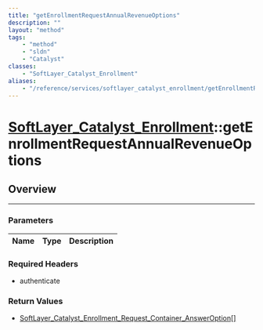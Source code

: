 ```yaml
---
title: "getEnrollmentRequestAnnualRevenueOptions"
description: ""
layout: "method"
tags:
    - "method"
    - "sldn"
    - "Catalyst"
classes:
    - "SoftLayer_Catalyst_Enrollment"
aliases:
    - "/reference/services/softlayer_catalyst_enrollment/getEnrollmentRequestAnnualRevenueOptions"
---
```

# [SoftLayer_Catalyst_Enrollment](/reference/services/SoftLayer_Catalyst_Enrollment)::getEnrollmentRequestAnnualRevenueOptions





## Overview 


-----

### Parameters 
|Name | Type | Description |
| --- | --- | --- |


### Required Headers
* authenticate


### Return Values
* <a href='/reference/datatypes/SoftLayer_Catalyst_Enrollment_Request_Container_AnswerOption'>SoftLayer_Catalyst_Enrollment_Request_Container_AnswerOption[] </a>





